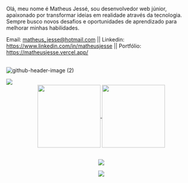 <p>Olá, meu nome é Matheus Jessé, sou desenvolvedor web júnior, apaixonado por transformar ideias em realidade através da tecnologia. Sempre busco novos desafios e oportunidades de aprendizado para melhorar minhas habilidades.</p>


Email: matheus_jesse@hotmail.com || Linkedin: https://www.linkedin.com/in/matheusjesse || Portfólio: https://matheusjesse.vercel.app/
<br><br/>

![github-header-image (2)](https://user-images.githubusercontent.com/28015951/170158432-8b8b8c6f-2d34-407a-9a46-1a51f1326864.png)
<div>
<a href="https://www.linkedin.com/in/matheusjesse/" target="_blank"><img src="https://img.shields.io/badge/-LinkedIn-%230077B5?style=for-the-badge&logo=linkedin&logoColor=white"></a> 
</div>  
<div align="center">
<a href="https://github.com/matheusjesse/github-readme-stats">
  <img height="167em" align="center" src="https://github-readme-stats.vercel.app/api?username=matheusjesse&show_icons=true&theme=slateorange"/>
</a>
<a href="https://github.com/matheusjesse/convoychat">
  <img height="167em" align="center" src="https://github-readme-stats.vercel.app/api/top-langs/?username=matheusjesse&layout=compact&langs_count=8&theme=slateorange"/>
</a>
</div>
<br/>
<p align="center">
  <a href="https://skillicons.dev">
    <img src="https://skillicons.dev/icons?i=html,css,styledcomponents,git,docker,js" />
  </a>
</p>
<p align="center">
  <a href="https://skillicons.dev">
    <img src="https://skillicons.dev/icons?i=mysql,express,nodejs,react,ts,vscode" />
  </a>
</p>



